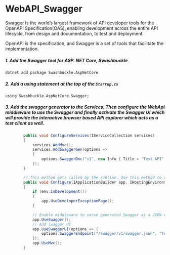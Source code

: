 # WebAPI_Swagger

Swagger is the world’s largest framework of API developer tools for the OpenAPI Specification(OAS), enabling development across the entire API lifecycle, from design and documentation, to test and deployment.

OpenAPI is the specification, and Swagger is a set of tools that facilitate the implementation.

##### 1. Add the Swagger tool for ASP. NET Core, Swashbuckle

`dotnet add package Swashbuckle.AspNetCore`

##### 2. Add a using statement at the top of the `Startup.cs`

`using Swashbuckle.AspNetCore.Swagger;`

##### 3. Add the swagger generator to the Services. Then configure the WebApi middleware to use the Swagger and finally activate the Swagger UI which will provide the interactive browser based API explorer which acts as a test client as well.

```cs
        public void ConfigureServices(IServiceCollection services)
        {
            services.AddMvc();
            services.AddSwaggerGen(options =>
            {
                options.SwaggerDoc("v1", new Info { Title = "Test API", Version = "v1" });
            });
        }

        // This method gets called by the runtime. Use this method to configure the HTTP request pipeline.
        public void Configure(IApplicationBuilder app, IHostingEnvironment env)
        {
            if (env.IsDevelopment())
            {
                app.UseDeveloperExceptionPage();
            }

            // Enable middleware to serve generated Swagger as a JSON endpoint.
            app.UseSwagger();
            // Add swagger UI
            app.UseSwaggerUI(options => {
                options.SwaggerEndpoint("/swagger/v1/swagger.json", "Test API V1");
            });
            app.UseMvc();
        }
  
```

